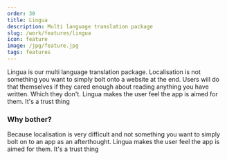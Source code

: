 ```yaml
---
order: 30
title: Lingua
description: Multi language translation package
slug: /work/features/lingua
icon: feature
image: /jpg/feature.jpg
tags: features
---
```


Lingua is our multi language translation package. Localisation is not something you want to simply bolt onto a website at the end. Users will do that themselves if they cared enough about reading anything you have written. Which they don't. Lingua makes the user feel the app is aimed for them. It's a trust thing

### Why bother?

Because localisation is very difficult and not something you want to simply bolt
on to an app as an afterthought. Lingua makes the user feel the app is aimed for them. It's a trust thing
